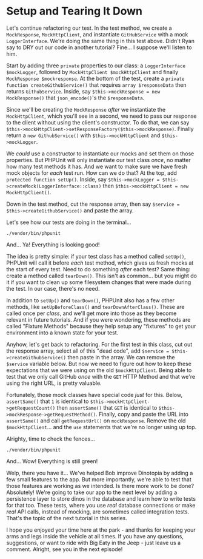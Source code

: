 # Setup and Tearing It Down

Let's continue refactoring our test. In the test method, we create a `MockResponse`,
`MockHttpClient`, and instantiate `GitHubService` with a mock `LoggerInterface`.
We're doing the same thing in this test above. Didn't Ryan say to DRY out our
code in another tutorial? Fine... I suppose we'll listen to him.

Start by adding three `private` properties to our class: a
`LoggerInterface $mockLogger`, followed by `MockHttpClient $mockHttpClient` and finally
`MockResponse $mockresponse`. At the bottom of the test, create a 
`private function createGithubService()` that requires `array $responseData` then
returns `GithubService`. Inside, say
`$this->mockResponse = new MockResponse()` that `json_encode()`'s the `$responseData`.

Since we'll be creating the `MockResponse` *after* we instantiate the `MockHttpClient`,
which you'll see in a second, we need to pass our response to the client without 
using the client's constructor. To do that, we can say 
`$this->mockHttpClient->setResponseFactory($this->mockResponse)`. Finally 
return a `new GithubService()` with `$this->mockHttpClient` and `$this->mockLogger`.

We *could* use a constructor to instantiate our mocks and set them on those properties.
But PHPUnit will only instantiate our test class *once*, no matter how many test methods
it has. And we want to make sure we have fresh mock objects for *each* test run. How
can we do that?
At the top, add `protected function setUp()`. Inside, say 
`$this->mockLogger = $this->createMock(LoggerInterface::class)` then
`$this->mockHttpClient = new MockHttpClient()`.

Down in the test method, cut the response array, then say 
`$service = $this->createGithubService()` and paste the array.

Let's see how our tests are doing in the terminal...

```terminal
./vendor/bin/phpunit
```

And... Ya! Everything is looking good!

The idea is pretty simple: if your test class has a method called `setUp()`, PHPUnit
will call it before *each* test method, which gives us fresh mocks at the start
of every test. Need to do something *after* each test? Same thing: create a method
called `tearDown()`. This isn't as common... but you might do it if you want to
clean up some filesystem changes that were made during the test. In our case, there's
no need.

In addition to `setUp()` and `tearDown()`, PHPUnit also has a few other methods, like
`setUpBeforeClass()` and `tearDownAfterClass()`. These are called once per *class*,
and we'll get more into those as they become relevant in future
tutorials. And if you were wondering, these methods are called 
"Fixture Methods" because they help setup any "fixtures" to get your environment
into a known state for your test.

Anyhow, let's get back to refactoring. For the first test in this class, cut out
the response array, select all of this "dead code", add
`$service = $this->createGithubService()` then paste in the array. We can remove
the `$service` variable below. But now we need to figure out how to keep these
expectations that we were using on the old `$mockHttpClient`. Being able to test
that we only call GitHub *once* with the `GET` HTTP Method and that we're using the
right URL, is pretty valuable.

Fortunately, those mock classes have special code *just* for this.
Below, `assertSame()` that `1` is identical to `$this->mockHttpClient->getRequestCount()`
then `assertSame()` that `GET` is identical to `$this->mockResponse->getRequestMethod()`.
Finally, copy and paste the URL into `assertSame()` and call `getRequestUrl()` on
`mockResponse`. Remove the old `$mockHttpClient`... and the `use` statements 
that we're no longer using up top.

Alrighty, time to check the fences...

```terminal-silent
./vendor/bin/phpunit
```

And... Wow! Everything is still green!

Welp, there you have it... We've helped Bob improve Dinotopia by adding a few
small features to the app. But more importantly, we're able to test that those
features are working as we intended. Is there more work to be done? Absolutely!
We're going to take our app to the next level by adding a persistence layer to
store dinos in the database and learn how to write tests for that too. These
tests, where you use *real* database connections or make *real* API calls, instead
of mocking, are sometimes called integration tests. That's the topic of the next
tutorial in this series.

I hope you enjoyed your time here at the park - and thanks for keeping your arms
and legs inside the vehicle at all times. If you have any questions,
suggestions, or want to ride with Big Eaty in the Jeep - just leave us a comment. 
Alright, see you in the next episode!
